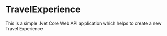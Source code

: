 # TravelExperience
This is a simple .Net Core Web API application which helps to create a new Travel Experience
